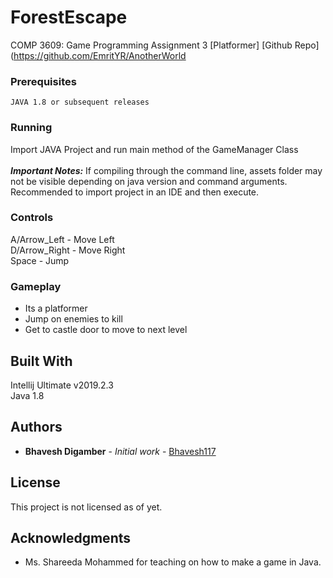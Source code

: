 # ForestEscape
COMP 3609: Game Programming Assignment 3 [Platformer]
[Github Repo](https://github.com/EmritYR/AnotherWorld

### Prerequisites

```
JAVA 1.8 or subsequent releases
```

### Running

Import JAVA Project and run main method of the GameManager Class <br/><br/>
**_Important Notes:_** If compiling through the command line, assets folder may not be visible depending on java version and command arguments. 
Recommended to import project in an IDE and then execute. 

### Controls
A/Arrow_Left - Move Left <br/>
D/Arrow_Right - Move Right <br/>
Space - Jump <br/>

### Gameplay
* Its a platformer
* Jump on enemies to kill
* Get to castle door to move to next level

## Built With

Intellij Ultimate v2019.2.3 <br/>
Java 1.8

## Authors

* **Bhavesh Digamber** - *Initial work* - [Bhavesh117](https://github.com/Bhavesh117)

## License

This project is not licensed as of yet. 

## Acknowledgments

* Ms. Shareeda Mohammed for teaching on how to make a game in Java.

